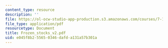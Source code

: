 ```yaml
---
content_type: resource
description: ''
file: https://ol-ocw-studio-app-production.s3.amazonaws.com/courses/7-13-experimental-microbial-genetics-fall-2003/e045f8b255650346dafda131a57b301a_Frozen_stocks_v2.pdf
file_type: application/pdf
resourcetype: Document
title: Frozen_stocks_v2.pdf
uid: e045f8b2-5565-0346-dafd-a131a57b301a
---
```

